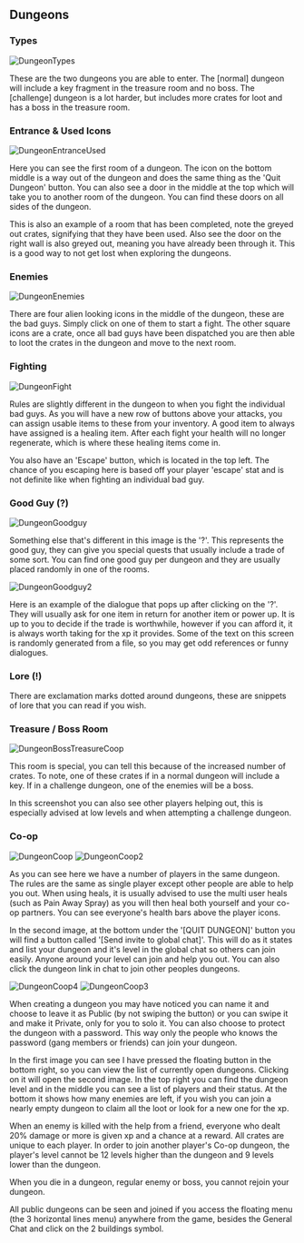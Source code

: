 ## Dungeons


### Types
  
![DungeonTypes](/resources/mobile-tutorial/DungeonTypes.png)
  
These are the two dungeons you are able to enter. The [normal] dungeon will include a key fragment in the treasure room and no boss. The [challenge] dungeon is a lot harder, but includes more crates for loot and has a boss in the treasure room.  
  
### Entrance & Used Icons
  
![DungeonEntranceUsed](/resources/mobile-tutorial/DungeonEntranceUsed.png)
  
Here you can see the first room of a dungeon. The icon on the bottom middle is a way out of the dungeon and does the same thing as the 'Quit Dungeon' button. You can also see a door in the middle at the top which will take you to another room of the dungeon. You can find these doors on all sides of the dungeon.  

This is also an example of a room that has been completed, note the greyed out crates, signifying that they have been used. Also see the door on the right wall is also greyed out, meaning you have already been through it. This is a good way to not get lost when exploring the dungeons. 

### Enemies
  
![DungeonEnemies](/resources/mobile-tutorial/DungeonEnemies.png)
  
There are four alien looking icons in the middle of the dungeon, these are the bad guys. Simply click on one of them to start a fight. The other square icons are a crate, once all bad guys have been dispatched you are then able to loot the crates in the dungeon and move to the next room.  

### Fighting
  
![DungeonFight](/resources/mobile-tutorial/DungeonFight.png)
  
Rules are slightly different in the dungeon to when you fight the individual bad guys. As you will have a new row of buttons above your attacks, you can assign usable items to these from your inventory. A good item to always have assigned is a healing item. After each fight your health will no longer regenerate, which is where these healing items come in.

You also have an 'Escape' button, which is located in the top left. The chance of you escaping here is based off your player 'escape' stat and is not definite like when fighting an individual bad guy.  
 
### Good Guy (?)
  
![DungeonGoodguy](/resources/mobile-tutorial/DungeonGoodguy.png)
  
Something else that's different in this image is the '?'. This represents the good guy, they can give you special quests that usually include a trade of some sort. You can find one good guy per dungeon and they are usually placed randomly in one of the rooms.  
  
![DungeonGoodguy2](/resources/mobile-tutorial/DungeonGoodguy2.png)
  
Here is an example of the dialogue that pops up after clicking on the '?'. They will usually ask for one item in return for another item or power up. It is up to you to decide if the trade is worthwhile, however if you can afford it, it is always worth taking for the xp it provides. Some of the text on this screen is randomly generated from a file, so you may get odd references or funny dialogues.

### Lore (!)

There are exclamation marks dotted around dungeons, these are snippets of lore that you can read if you wish.

### Treasure / Boss Room
  
![DungeonBossTreasureCoop](/resources/mobile-tutorial/DungeonBossTreasureCoop.png)
  
This room is special, you can tell this because of the increased number of crates. To note, one of these crates if in a normal dungeon will include a key. If in a challenge dungeon, one of the enemies will be a boss.  

In this screenshot you can also see other players helping out, this is especially advised at low levels and when attempting a challenge dungeon.

### Co-op
  
![DungeonCoop](/resources/mobile-tutorial/DungeonCoop.png)
![DungeonCoop2](/resources/mobile-tutorial/DungeonCoop2.png)
  
As you can see here we have a number of players in the same dungeon. The rules are the same as single player except other people are able to help you out. When using heals, it is usually advised to use the multi user heals (such as Pain Away Spray) as you will then heal both yourself and your co-op partners. You can see everyone's health bars above the player icons.  

In the second image, at the bottom under the '[QUIT DUNGEON]' button you will find a button called '[Send invite to global chat]'. This will do as it states and list your dungeon and it's level in the global chat so others can join easily. Anyone around your level can join and help you out. You can also click the dungeon link in chat to join other peoples dungeons.  
  
![DungeonCoop4](/resources/mobile-tutorial/DungeonCoop4.png)
![DungeonCoop3](/resources/mobile-tutorial/DungeonCoop3.png)
  
When creating a dungeon you may have noticed you can name it and choose to leave it as Public (by not swiping the button) or you can swipe it and make it Private, only for you to solo it. You can also choose to protect the dungeon with a password. This way only the people who knows the password (gang members or friends) can join your dungeon.

In the first image you can see I have pressed the floating button in the bottom right, so you can view the list of currently open dungeons. Clicking on it will open the second image. In the top right you can find the dungeon level and in the middle you can see a list of players and their status. At the bottom it shows how many enemies are left, if you wish you can join a nearly empty dungeon to claim all the loot or look for a new one for the xp.
 
When an enemy is killed with the help from a friend, everyone who dealt 20% damage or more is given xp and a chance at a reward. All crates are unique to each player. In order to join another player's Co-op dungeon, the player's level cannot be 12 levels higher than the dungeon and 9 levels lower than the dungeon.

When you die in a dungeon, regular enemy or boss, you cannot rejoin your dungeon.

All public dungeons can be seen and joined if you access the floating menu (the 3 horizontal lines menu) anywhere from the game, besides the General Chat and click on the 2 buildings symbol.
